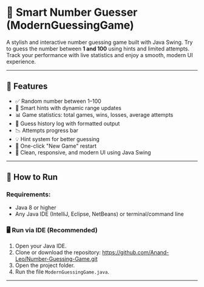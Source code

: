 # 🎯 Smart Number Guesser (ModernGuessingGame)

A stylish and interactive number guessing game built with Java Swing. Try to guess the number between **1 and 100** using hints and limited attempts. Track your performance with live statistics and enjoy a smooth, modern UI experience.

---

## 🧩 Features

- ✅ Random number between 1–100
- 🧠 Smart hints with dynamic range updates
- 📊 Game statistics: total games, wins, losses, average attempts
- 📜 Guess history log with formatted output
- 📉 Attempts progress bar
- 💡 Hint system for better guessing
- 🔁 One-click "New Game" restart
- 🎨 Clean, responsive, and modern UI using Java Swing

---

## 🚀 How to Run

### Requirements:
- Java 8 or higher
- Any Java IDE (IntelliJ, Eclipse, NetBeans) or terminal/command line

### 🖥️ Run via IDE (Recommended)

1. Open your Java IDE.
2. Clone or download the repository:
https://github.com/Anand-Leo/Number-Guessing-Game.git
4. Open the project folder.
5. Run the file `ModernGuessingGame.java`.

---
